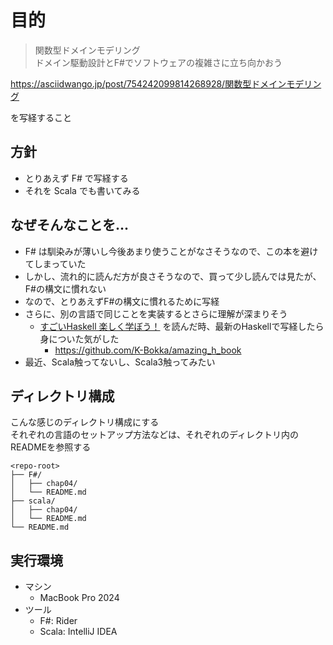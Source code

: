 #  目的
> 関数型ドメインモデリング  
> ドメイン駆動設計とF#でソフトウェアの複雑さに立ち向かおう

https://asciidwango.jp/post/754242099814268928/関数型ドメインモデリング

を写経すること

## 方針

- とりあえず F# で写経する
- それを Scala でも書いてみる

## なぜそんなことを...

- F# は馴染みが薄いし今後あまり使うことがなさそうなので、この本を避けてしまっていた
- しかし、流れ的に読んだ方が良さそうなので、買って少し読んでは見たが、F#の構文に慣れない
- なので、とりあえずF#の構文に慣れるために写経
- さらに、別の言語で同じことを実装するとさらに理解が深まりそう
  - [すごいHaskell 楽しく学ぼう！](https://tatsu-zine.com/books/sugoi-haskell-ja) を読んだ時、最新のHaskellで写経したら身についた気がした
    - https://github.com/K-Bokka/amazing_h_book
- 最近、Scala触ってないし、Scala3触ってみたい

## ディレクトリ構成

こんな感じのディレクトリ構成にする  
それぞれの言語のセットアップ方法などは、それぞれのディレクトリ内のREADMEを参照する
```console
<repo-root>
├── F#/
│   ├── chap04/
│   └── README.md
├── scala/
│   ├── chap04/
│   └── README.md
└── README.md
```

## 実行環境
- マシン
  - MacBook Pro 2024
- ツール
  - F#: Rider
  - Scala: IntelliJ IDEA
